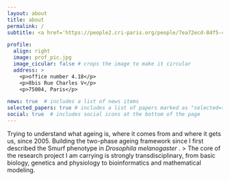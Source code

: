 ```yaml
---
layout: about
title: about
permalink: /
subtitle: <a href='https://people2.cri-paris.org/people/7ea72ecd-84f5-4318-8666-ffbc993a92ea'>Affiliations</a>. Address. Contacts. Moto. Etc.

profile:
  align: right
  image: prof_pic.jpg
  image_cicular: false # crops the image to make it circular
  address: >
    <p>office number 4.18</p>
    <p>8bis Rue Charles V</p>
    <p>75004, Paris</p>

news: true  # includes a list of news items
selected_papers: true # includes a list of papers marked as "selected={true}"
social: true  # includes social icons at the bottom of the page
---
```


Trying to understand what ageing is, where it comes from and where it gets us, since 2005. Building the two-phase ageing framework since I first described the Smurf phenotype in <i> Drosophila melanogaster </i>. >
The core of the research project I am carrying is strongly transdisciplinary, from basic biology, genetics and physiology to bioinformatics and mathematical modeling.

